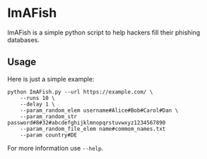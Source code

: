 # ImAFish

ImAFish is a simple python script to help hackers fill their phishing databases.

## Usage

Here is just a simple example:

```
python ImAFish.py --url https://example.com/ \
    --runs 10 \
    --delay 1 \
    --param_random_elem username#Alice#Bob#Carol#Dan \
    --param_random_str password#8#32#abcdefghijklmnopqrstuvwxyz1234567890
    --param_random_file_elem name#commom_names.txt
    --param country#DE
```

For more information use `--help`.
